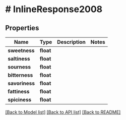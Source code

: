 # # InlineResponse2008

## Properties

Name | Type | Description | Notes
------------ | ------------- | ------------- | -------------
**sweetness** | **float** |  | 
**saltiness** | **float** |  | 
**sourness** | **float** |  | 
**bitterness** | **float** |  | 
**savoriness** | **float** |  | 
**fattiness** | **float** |  | 
**spiciness** | **float** |  | 

[[Back to Model list]](../../README.md#documentation-for-models) [[Back to API list]](../../README.md#documentation-for-api-endpoints) [[Back to README]](../../README.md)


